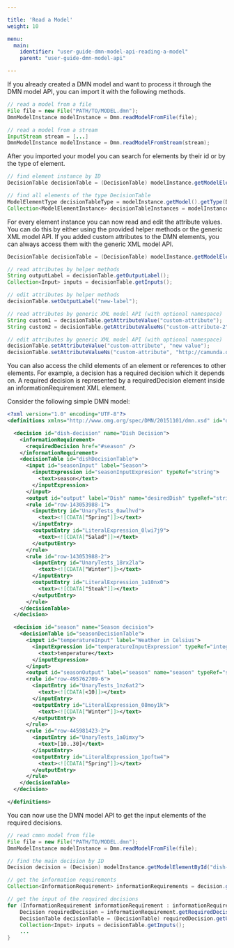 ```yaml
---

title: 'Read a Model'
weight: 10

menu:
  main:
    identifier: "user-guide-dmn-model-api-reading-a-model"
    parent: "user-guide-dmn-model-api"

---
```



If you already created a DMN model and want to process it through the DMN model API, you can import it with the
following methods.

```java
// read a model from a file
File file = new File("PATH/TO/MODEL.dmn");
DmnModelInstance modelInstance = Dmn.readModelFromFile(file);

// read a model from a stream
InputStream stream = [...]
DmnModelInstance modelInstance = Dmn.readModelFromStream(stream);
```

After you imported your model you can search for elements by their id or by the type of element.

```java
// find element instance by ID
DecisionTable decisionTable = (DecisionTable) modelInstance.getModelElementById("decisionTable1");

// find all elements of the type DecisionTable
ModelElementType decisionTableType = modelInstance.getModel().getType(DecisionTable.class);
Collection<ModelElementInstance> decisionTableInstances = modelInstance.getModelElementsByType(decisionTableType);
```

For every element instance you can now read and edit the attribute values. You can do this by either using the provided
helper methods or the generic XML model API. If you added custom attributes to the DMN elements, you can
always access them with the generic XML model API.

```java
DecisionTable decisionTable = (DecisionTable) modelInstance.getModelElementById("decisionTable1");

// read attributes by helper methods
String outputLabel = decisionTable.getOutputLabel();
Collection<Input> inputs = decisionTable.getInputs();

// edit attributes by helper methods
decisionTable.setOutputLabel("new-label");

// read attributes by generic XML model API (with optional namespace)
String custom1 = decisionTable.getAttributeValue("custom-attribute");
String custom2 = decisionTable.getAttributeValueNs("custom-attribute-2", "http://camunda.org/custom");

// edit attributes by generic XML model API (with optional namespace)
decisionTable.setAttributeValue("custom-attribute", "new value");
decisionTable.setAttributeValueNs("custom-attribute", "http://camunda.org/custom", "new value");
```

You can also access the child elements of an element or references to other elements. For example, 
a decision has a required decision which it depends on. 
A required decision is represented by a requiredDecision element inside an informationRequirement XML element.

Consider the following simple DMN model:

```xml
<?xml version="1.0" encoding="UTF-8"?>
<definitions xmlns="http://www.omg.org/spec/DMN/20151101/dmn.xsd" id="dish" name="Dish" namespace="test-drd-2">

  <decision id="dish-decision" name="Dish Decision">
    <informationRequirement>
      <requiredDecision href="#season" />
    </informationRequirement>
	<decisionTable id="dishDecisionTable">
      <input id="seasonInput" label="Season">
        <inputExpression id="seasonInputExpresion" typeRef="string">
          <text>season</text>
        </inputExpression>
      </input>
      <output id="output" label="Dish" name="desiredDish" typeRef="string"/>
      <rule id="row-143053988-1">
        <inputEntry id="UnaryTests_0awlhvd">        
       	  <text><![CDATA["Spring"]]></text>
		</inputEntry>
        <outputEntry id="LiteralExpression_0lwi7j9">        
          <text><![CDATA["Salad"]]></text>
		</outputEntry>
      </rule>
      <rule id="row-143053988-2">
        <inputEntry id="UnaryTests_18rx2la">        
          <text><![CDATA["Winter"]]></text>
		</inputEntry>
        <outputEntry id="LiteralExpression_1u10nx0">        
          <text><![CDATA["Steak"]]></text>
		</outputEntry>
      </rule>
    </decisionTable>
  </decision>

  <decision id="season" name="Season decision">
    <decisionTable id="seasonDecisionTable">
      <input id="temperatureInput" label="Weather in Celsius">
        <inputExpression id="temperatureInputExpression" typeRef="integer">
          <text>temperature</text>
        </inputExpression>
      </input>
      <output id="seasonOutput" label="season" name="season" typeRef="string" />
      <rule id="row-495762709-6">
        <inputEntry id="UnaryTests_1nz6at2">
          <text><![CDATA[<10]]></text>
        </inputEntry>
        <outputEntry id="LiteralExpression_08moy1k">
          <text><![CDATA["Winter"]]></text>
        </outputEntry>
      </rule>
      <rule id="row-445981423-2">
        <inputEntry id="UnaryTests_1a0imxy">
          <text>[10..30]</text>
        </inputEntry>
        <outputEntry id="LiteralExpression_1poftw4">
          <text><![CDATA["Spring"]]></text>
        </outputEntry>
      </rule>
    </decisionTable>
  </decision>

</definitions>
```

You can now use the DMN model API to get the input elements of the required decisions.

```java
// read cmmn model from file
File file = new File("PATH/TO/MODEL.dmn");
DmnModelInstance modelInstance = Dmn.readModelFromFile(file);

// find the main decision by ID
Decision decision = (Decision) modelInstance.getModelElementById("dish-decision");

// get the information requirements
Collection<InformationRequirement> informationRequirements = decision.getInformationRequirments();

// get the input of the required decisions
for (InformationRequirement informationRequirement : informationRequirements) {
	Decision requiredDecision = informationRequirement.getRequiredDecision();
	DecisionTable decisionTable = (DecisionTable) requiredDecision.getUniqueChildElementByType(DecisionTable.class);
	Collection<Input> inputs = decisionTable.getInputs();
	...
}
```
